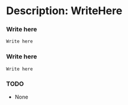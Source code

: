 # Description: WriteHere

### Write here
```bash
Write here
```

### Write here
```bash
Write here
```

### TODO
- None
